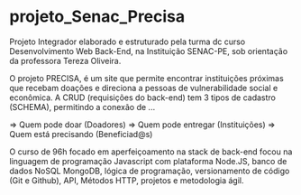 # projeto_Senac_Precisa

Projeto Integrador elaborado e estruturado pela turma dc curso Desenvolvimento Web Back-End, na Instituição SENAC-PE, sob orientação da professora Tereza Oliveira. 

O projeto PRECISA, é um site que permite encontrar instituições próximas que recebam doações e direciona a pessoas de vulnerabilidade social e econômica. A CRUD (requisições do back-end) tem 3 tipos de cadastro (SCHEMA), permitindo a conexão de ...

=> Quem pode doar (Doadores)
=> Quem pode entregar (Instituições)
=> Quem está precisando (Beneficiad@s)

O curso de 96h focado em aperfeiçoamento na stack de back-end focou na linguagem de programação Javascript com plataforma Node.JS, banco de dados NoSQL MongoDB, lógica de programação, versionamento de código (Git e Github), API, Métodos HTTP, projetos e metodologia ágil.
